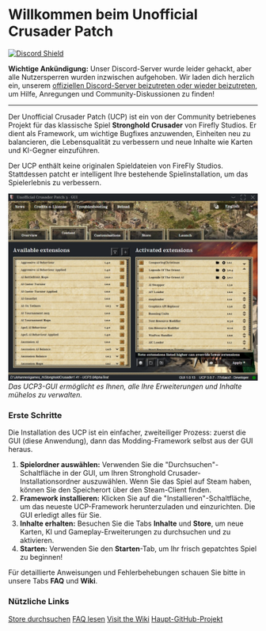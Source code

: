 # Willkommen beim Unofficial Crusader Patch

<a href="https://discord.gg/P9dkF38Q2t" target="_blank"><img src="https://discordapp.com/api/guilds/426318193603117057/widget.png?style=shield" alt="Discord Shield"></a>

**Wichtige Ankündigung:** Unser Discord-Server wurde leider gehackt, aber alle Nutzersperren wurden inzwischen aufgehoben. Wir laden dich herzlich ein, unserem [offiziellen Discord-Server beizutreten oder wieder beizutreten](https://discord.gg/P9dkF38Q2t), um Hilfe, Anregungen und Community-Diskussionen zu finden!

***

Der Unofficial Crusader Patch (UCP) ist ein von der Community betriebenes Projekt für das klassische Spiel **Stronghold Crusader** von Firefly Studios. Er dient als Framework, um wichtige Bugfixes anzuwenden, Einheiten neu zu balancieren, die Lebensqualität zu verbessern und neue Inhalte wie Karten und KI-Gegner einzuführen.

Der UCP enthält keine originalen Spieldateien von FireFly Studios. Stattdessen patcht er intelligent Ihre bestehende Spielinstallation, um das Spielerlebnis zu verbessern.

![UCP 3 GUI in Aktion](assets/ucp_gui_screenshot.jpg)
*Das UCP3-GUI ermöglicht es Ihnen, alle Ihre Erweiterungen und Inhalte mühelos zu verwalten.*

### Erste Schritte

Die Installation des UCP ist ein einfacher, zweiteiliger Prozess: zuerst die GUI (diese Anwendung), dann das Modding-Framework selbst aus der GUI heraus.

1.  **Spielordner auswählen:** Verwenden Sie die "Durchsuchen"-Schaltfläche in der GUI, um Ihren Stronghold Crusader-Installationsordner auszuwählen. Wenn Sie das Spiel auf Steam haben, können Sie den Speicherort über den Steam-Client finden.
2.  **Framework installieren:** Klicken Sie auf die "Installieren"-Schaltfläche, um das neueste UCP-Framework herunterzuladen und einzurichten. Die GUI erledigt alles für Sie.
3.  **Inhalte erhalten:** Besuchen Sie die Tabs **Inhalte** und **Store**, um neue Karten, KI und Gameplay-Erweiterungen zu durchsuchen und zu aktivieren.
4.  **Starten:** Verwenden Sie den **Starten**-Tab, um Ihr frisch gepatchtes Spiel zu beginnen!

Für detaillierte Anweisungen und Fehlerbehebungen schauen Sie bitte in unsere Tabs **FAQ** und **Wiki**.

### Nützliche Links

<div class="quick-links">
    <a href="#" onclick="document.getElementById('tabStore').click(); return false;">Store durchsuchen</a>
    <a href="#" onclick="document.getElementById('tabFaq').click(); return false;">FAQ lesen</a>
    <a href="#" onclick="document.getElementById('tabWiki').click(); return false;">Visit the Wiki</a>
    <a href="https://github.com/UnofficialCrusaderPatch/UnofficialCrusaderPatch" target="_blank">Haupt-GitHub-Projekt</a>
</div>
